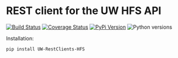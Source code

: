 # REST client for the UW HFS API

[![Build Status](https://github.com/uw-it-aca/uw-restclients-hfs/workflows/tests/badge.svg?branch=main)](https://github.com/uw-it-aca/uw-restclients-hfs/actions)
[![Coverage Status](https://coveralls.io/repos/uw-it-aca/uw-restclients-hfs/badge.svg?branch=main)](https://coveralls.io/r/uw-it-aca/uw-restclients-hfs?branch=main)
[![PyPi Version](https://img.shields.io/pypi/v/uw-restclients-hfs.svg)](https://pypi.python.org/pypi/uw-restclients-hfs)
![Python versions](https://img.shields.io/pypi/pyversions/uw-restclients-hfs.svg)


Installation:

    pip install UW-RestClients-HFS
